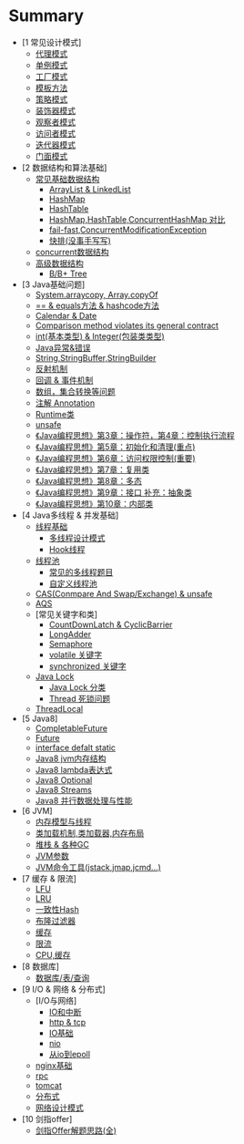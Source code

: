 # Summary

* [1 常见设计模式]
    * [代理模式](./content/design_pattern/proxy.md)
    * [单例模式](./content/design_pattern/singleton.md)
    * [工厂模式](./content/design_pattern/factory.md)
    * [模板方法](./content/design_pattern/template.md)
    * [策略模式](./content/design_pattern/strategy.md)
    * [装饰器模式](./content/design_pattern/decorator.md)
    * [观察者模式](./content/design_pattern/observer.md)
    * [访问者模式](./content/design_pattern/visitor.md)
    * [迭代器模式](./content/design_pattern/iterator.md)
    * [门面模式](./content/design_pattern/facade.md)
* [2 数据结构和算法基础]
    * [常见基础数据结构](./content/java_data_structure/java_basic_datastructure.md)
        * [ArrayList & LinkedList](./content/java_data_structure/array_list.md)
        * [HashMap](./content/java_data_structure/hash_map.md)
        * [HashTable](./content/java_data_structure/hash_table.md)
        * [HashMap,HashTable,ConcurrentHashMap 对比](./content/java_utils/Map.md)
        * [fail-fast,ConcurrentModificationException](./content/java_data_structure/fail_fast.md)
        * [快排(没事手写写)](./content/java_utils/quick_sort.md)
    * [concurrent数据结构](./content/java_data_structure/concurrent_datastructure.md)
    * [高级数据结构](./content/java_data_structure/advanced_structure.md)
        * [B/B+ Tree](./content/java_data_structure/b_tree.md)
* [3 Java基础问题]
    * [System.arraycopy, Array.copyOf](./content/java_data_structure/System_arraycopy.md)
    * [== & equals方法 & hashcode方法](./content/java_utils/equals_hashcode.md)
    * [Calendar & Date](./content/java_utils/Calendar.md)
    * [Comparison method violates its general contract](./content/java_utils/Compare.md)
    * [int(基本类型) & Integer(包装类类型)](./content/java_utils/int_Integer.md)
    * [Java异常&错误](./content/java_utils/exception.md)
    * [String,StringBuffer,StringBuilder](./content/java_utils/String.md)
    * [反射机制](./content/java_utils/reflect.md)
    * [回调 & 事件机制](./content/java_utils/call_back.md)
    * [数组，集合转换等问题](./content/java_utils/array_collection.md)
    * [注解 Annotation](./content/java_utils/annotation.md)
    * [Runtime类](./content/java_jvm/jvm_runtime.md)
    * [unsafe](./content/java_data_structure/unsafe.md)
    * [《Java编程思想》第3章：操作符，第4章：控制执行流程](./content/java_thinking_in_Java/basic.md)
    * [《Java编程思想》第5章：初始化和清理(重点)](./content/java_thinking_in_Java/constructor.md)
    * [《Java编程思想》第6章：访问权限控制(重要)](./content/java_thinking_in_Java/public_private_protect.md)
    * [《Java编程思想》第7章：复用类](./content/java_thinking_in_Java/class_final.md)
    * [《Java编程思想》第8章：多态](./content/java_thinking_in_Java/polymorphism.md)
    * [《Java编程思想》第9章：接口 补充：抽象类](./content/java_thinking_in_Java/class_final.md)
    * [《Java编程思想》第10章：内部类](./content/java_thinking_in_Java/innner_class.md)
* [4 Java多线程 & 并发基础]
    * [线程基础](./content/java_thread_concurrent/thread_basic.md)
        * [多线程设计模式](./content/java_thread_concurrent/thread_design.md)
        * [Hook线程](./content/java_thread_concurrent/hook_thread.md)
    * [线程池](./content/java_thread_concurrent/thread_pool.md)
        * [常见的多线程题目](./content/java_thread_concurrent/concurrency_problems.md)
        * [自定义线程池](./content/java_thread_concurrent/thread_pool_self.md)
    * [CAS(Conmpare And Swap/Exchange) & unsafe](./content/java_thread_concurrent/cas.md)
    * [AQS](./content/java_thread_concurrent/aqs.md)
    * [常见关键字和类]
        * [CountDownLatch & CyclicBarrier](./content/java_thread_concurrent/countdownlatch_cyclicBarrier.md)
        * [LongAdder](./content/java_thread_concurrent/longAdder.md)
        * [Semaphore](./content/java_thread_concurrent/semaphore.md)
        * [volatile 关键字](./content/java_thread_concurrent/volatile.md)
        * [synchronized 关键字](./content/java_thread_concurrent/synchronized.md)
    * [Java Lock](./content/java_thread_concurrent/thread_lock.md)
        * [Java Lock 分类](./content/java_thread_concurrent/thread_lock_type.md)
        * [Thread 死锁问题](./content/java_thread_concurrent/thread_deadlock.md)
    * [ThreadLocal](./content/java_thread_concurrent/threadLocal.md)
* [5 Java8]
    * [CompletableFuture](./content/java8/java8_completableFuture.md)
    * [Future](./content/java8/java8_future.md)
    * [interface defalt static](./content/java8/interface_default.md)
    * [Java8 jvm内存结构](./content/java8/java8_mem.md)
    * [Java8 lambda表达式](./content/java8/lambda.md)
    * [Java8 Optional](./content/java8/java8_optional.md)
    * [Java8 Streams](./content/java8/streams.md)
    * [Java8 并行数据处理与性能](./content/java8/streams_parallel.md)
* [6 JVM]
    * [内存模型与线程](./content/java_jvm/jvm_mem_model.md)
    * [类加载机制,类加载器,内存布局](./content/java_jvm/jvm_class_load.md)
    * [堆栈 & 各种GC](./content/java_jvm/jvm_mem_gc.md)
    * [JVM参数](./content/java_jvm/jvm_params.md)
    * [JVM命令工具(jstack,jmap,jcmd...)](./content/java_jvm/jvm_tools.md)
* [7 缓存 & 限流]
    * [LFU](./content/db_cache/LFU.md)
    * [LRU](./content/db_cache/LRU.md)
    * [一致性Hash](./content/db_cache/consistent_hash.md)
    * [布隆过滤器](./content/db_cache/bloom.md)
    * [缓存](./content/db_cache/cache.md)
    * [限流](./content/distributed_design/flow_limit.md)
    * [CPU,缓存](./content/java_thread_concurrent/cpu_cache.md)
* [8 数据库]
    * [数据库/表/查询](./content/db_cache/mysql.md)
* [9 I/O & 网络 & 分布式]
    * [I/O与网络]
        * [IO和中断](./content/java_io_net/io_interrupte.md)
        * [http & tcp](./content/java_io_net/http_tcp.md)
        * [IO基础](./content/java_io_net/io_basic.md)
        * [nio](./content/java_io_net/nio_basic.md)
        * [从io到epoll](./content/java_io_net/from_io_to_epoll.md)
    * [nginx基础](./content/distributed_design/nginx.md)
    * [rpc](./content/distributed_design/rpc.md)
    * [tomcat](./content/distributed_design/tomcat.md)
    * [分布式](./content/distributed_design/distribute.md)
    * [网络设计模式](./content/distributed_design/design.md)
* [10 剑指offer]
    * [剑指Offer解题思路(全)](./content/thought_of_solve/thought.md)
